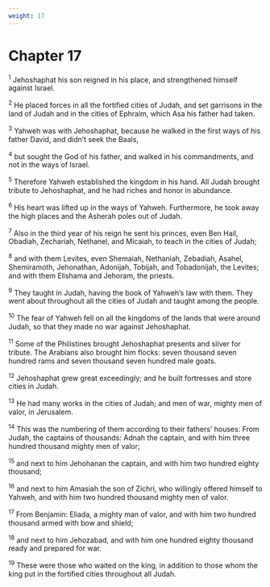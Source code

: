 ```yaml
---
weight: 17
---
```


# Chapter 17

<sup>1</sup> Jehoshaphat his son reigned in his place, and strengthened himself against Israel. 

<sup>2</sup> He placed forces in all the fortified cities of Judah, and set garrisons in the land of Judah and in the cities of Ephraim, which Asa his father had taken. 

<sup>3</sup> Yahweh was with Jehoshaphat, because he walked in the first ways of his father David, and didn’t seek the Baals, 

<sup>4</sup> but sought the God of his father, and walked in his commandments, and not in the ways of Israel. 

<sup>5</sup> Therefore Yahweh established the kingdom in his hand. All Judah brought tribute to Jehoshaphat, and he had riches and honor in abundance. 

<sup>6</sup> His heart was lifted up in the ways of Yahweh. Furthermore, he took away the high places and the Asherah poles out of Judah. 

<sup>7</sup> Also in the third year of his reign he sent his princes, even Ben Hail, Obadiah, Zechariah, Nethanel, and Micaiah, to teach in the cities of Judah; 

<sup>8</sup> and with them Levites, even Shemaiah, Nethaniah, Zebadiah, Asahel, Shemiramoth, Jehonathan, Adonijah, Tobijah, and Tobadonijah, the Levites; and with them Elishama and Jehoram, the priests. 

<sup>9</sup> They taught in Judah, having the book of Yahweh’s law with them. They went about throughout all the cities of Judah and taught among the people. 

<sup>10</sup> The fear of Yahweh fell on all the kingdoms of the lands that were around Judah, so that they made no war against Jehoshaphat. 

<sup>11</sup> Some of the Philistines brought Jehoshaphat presents and silver for tribute. The Arabians also brought him flocks: seven thousand seven hundred rams and seven thousand seven hundred male goats. 

<sup>12</sup> Jehoshaphat grew great exceedingly; and he built fortresses and store cities in Judah. 

<sup>13</sup> He had many works in the cities of Judah; and men of war, mighty men of valor, in Jerusalem. 

<sup>14</sup> This was the numbering of them according to their fathers’ houses: From Judah, the captains of thousands: Adnah the captain, and with him three hundred thousand mighty men of valor; 

<sup>15</sup> and next to him Jehohanan the captain, and with him two hundred eighty thousand; 

<sup>16</sup> and next to him Amasiah the son of Zichri, who willingly offered himself to Yahweh, and with him two hundred thousand mighty men of valor. 

<sup>17</sup> From Benjamin: Eliada, a mighty man of valor, and with him two hundred thousand armed with bow and shield; 

<sup>18</sup> and next to him Jehozabad, and with him one hundred eighty thousand ready and prepared for war. 

<sup>19</sup> These were those who waited on the king, in addition to those whom the king put in the fortified cities throughout all Judah. 


